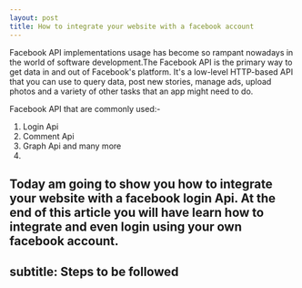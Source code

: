 ```yaml
---
layout: post
title: How to integrate your website with a facebook account
---
```





Facebook API implementations usage has become so rampant nowadays in the world of software development.The Facebook API is the primary way to get data in and out of Facebook's platform. It's a low-level HTTP-based API that you can use to query data, post new stories, manage ads, upload photos and a variety of other tasks that an app might need to do.

Facebook API that are commonly used:-
1. Login Api
2. Comment Api
3. Graph Api and many more
4. 
Today am going to show you how to integrate your website with a facebook login Api.
At the end of this article you will have learn how to integrate and even login using your own facebook account.
---
subtitle: Steps to be followed
---




